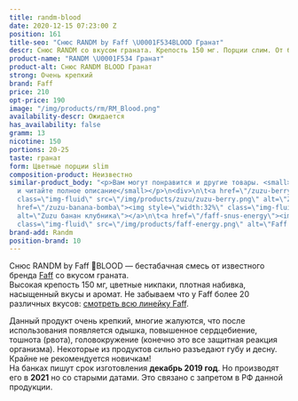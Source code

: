 ```yaml
---
title: randm-blood
date: 2020-12-15 07:23:00 Z
position: 161
title-seo: "Снюс RANDM by Faff \U0001F534BLOOD Гранат"
descr: Снюс RANDM со вкусом граната. Крепость 150 мг. Порции слим. От бренда Faff.
product-name: "RANDM \U0001F534 Гранат"
product-alt: Снюс RANDM BLOOD Гранат
strong: Очень крепкий
brand: Faff
price: 210
opt-price: 190
image: "/img/products/rm/RM_Blood.png"
availability-descr: Ожидается
has_availability: false
gramm: 13
nicotine: 150
portions: 20-25
taste: гранат
form: Цветные порции slim
composition-product: Неизвестно
similar-product_body: "<p>Вам могут понравится и другие товары. <small>Жмите на картинки
  и читайте полное описание</small></p>\n<div>\n\t<a href=\"/zuzu-berry\"><img style=\"width:32%\"
  class=\"img-fluid\" src=\"/img/products/zuzu/zuzu-berry.png\" alt=\"Zuzu berry\"></a>\n\t<a
  href=\"/zuzu-banana-bomba\"><img style=\"width:32%\" class=\"img-fluid\" src=\"/img/products/zuzu/zuzu-bannana.png\"
  alt=\"Zuzu банан клубника\"></a>\n\t<a href=\"/faff-snus-energy\"><img style=\"width:32%\"
  class=\"img-fluid\" src=\"/img/products/faff-energy.png\" alt=\"Faff Energy снюс\"></a>\n</div>"
brand-add: Randm
position-brand: 10
---
```


Снюс RANDM by Faff 🔴BLOOD — бестабачная смесь от известного бренда [Faff](/faff) со вкусом граната.<br>
Высокая крепость 150 мг, цветные никпаки, плотная набивка, насыщенный вкусы и аромат.
Не забываем что у Faff более 20 различных вкусов: [смотреть всю линейку Faff](/faff).

Данный продукт очень крепкий, многие жалуются, что после использования появляется одышка, повышенное сердцебиение, тошнота (рвота), головокружение (конечно это все защитная реакция организма). Некоторые из продуктов сильно разъедают губу и десну. Крайне не рекомендуется новичкам!<br>
На банках пишут срок изготовления **декабрь 2019 год**. Но производят его в **2021** но со старыми датами. Это связано с запретом в РФ данной продукции.